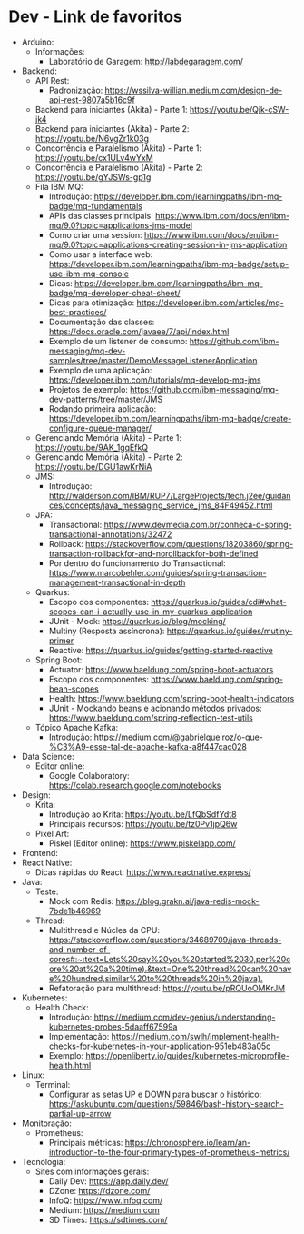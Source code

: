 # Dev - Link de favoritos
- Arduino:
  - Informações:
    - Laboratório de Garagem: <http://labdegaragem.com/>
- Backend:
  - API Rest:
    - Padronização: <https://wssilva-willian.medium.com/design-de-api-rest-9807a5b16c9f>
  - Backend para iniciantes (Akita) - Parte 1: <https://youtu.be/Qjk-cSW-jk4>
  - Backend para iniciantes (Akita) - Parte 2: <https://youtu.be/N6vgZr1k03g>
  - Concorrência e Paralelismo (Akita) - Parte 1: <https://youtu.be/cx1ULv4wYxM>
  - Concorrência e Paralelismo (Akita) - Parte 2: <https://youtu.be/gYJSWs-gp1g>
  - Fila IBM MQ:
    - Introdução: <https://developer.ibm.com/learningpaths/ibm-mq-badge/mq-fundamentals>
    - APIs das classes principais: <https://www.ibm.com/docs/en/ibm-mq/9.0?topic=applications-jms-model>
    - Como criar uma session: <https://www.ibm.com/docs/en/ibm-mq/9.0?topic=applications-creating-session-in-jms-application>
    - Como usar a interface web: <https://developer.ibm.com/learningpaths/ibm-mq-badge/setup-use-ibm-mq-console>
    - Dicas: <https://developer.ibm.com/learningpaths/ibm-mq-badge/mq-developer-cheat-sheet/>
    - Dicas para otimização: <https://developer.ibm.com/articles/mq-best-practices/>
    - Documentação das classes: <https://docs.oracle.com/javaee/7/api/index.html>
    - Exemplo de um listener de consumo: <https://github.com/ibm-messaging/mq-dev-samples/tree/master/DemoMessageListenerApplication>
    - Exemplo de uma aplicação: <https://developer.ibm.com/tutorials/mq-develop-mq-jms>
    - Projetos de exemplo: <https://github.com/ibm-messaging/mq-dev-patterns/tree/master/JMS>
    - Rodando primeira aplicação: <https://developer.ibm.com/learningpaths/ibm-mq-badge/create-configure-queue-manager/>
  - Gerenciando Memória (Akita) - Parte 1: <https://youtu.be/9AK_1gqEfkQ>
  - Gerenciando Memória (Akita) - Parte 2: <https://youtu.be/DGU1awKrNiA>
  - JMS: 
    - Introdução: <http://walderson.com/IBM/RUP7/LargeProjects/tech.j2ee/guidances/concepts/java_messaging_service_jms_84F49452.html>
  - JPA:
    - Transactional: <https://www.devmedia.com.br/conheca-o-spring-transactional-annotations/32472>
    - Rollback: <https://stackoverflow.com/questions/18203860/spring-transaction-rollbackfor-and-norollbackfor-both-defined>
    - Por dentro do funcionamento do Transactional: <https://www.marcobehler.com/guides/spring-transaction-management-transactional-in-depth>
  - Quarkus:
    - Escopo dos componentes: <https://quarkus.io/guides/cdi#what-scopes-can-i-actually-use-in-my-quarkus-application>
    - JUnit - Mock: <https://quarkus.io/blog/mocking/>
    - Multiny (Resposta assíncrona): <https://quarkus.io/guides/mutiny-primer>
    - Reactive: <https://quarkus.io/guides/getting-started-reactive>
  - Spring Boot:
    - Actuator: <https://www.baeldung.com/spring-boot-actuators>
    - Escopo dos componentes: <https://www.baeldung.com/spring-bean-scopes>
    - Health: <https://www.baeldung.com/spring-boot-health-indicators>
    - JUnit - Mockando beans e acionando métodos privados: <https://www.baeldung.com/spring-reflection-test-utils>
  - Tópico Apache Kafka:
    - Introdução: <https://medium.com/@gabrielqueiroz/o-que-%C3%A9-esse-tal-de-apache-kafka-a8f447cac028>
- Data Science:
  - Editor online:
    - Google Colaboratory: <https://colab.research.google.com/notebooks>
- Design:
  - Krita:
    - Introdução ao Krita: <https://youtu.be/LfQbSdfYdt8>
    - Principais recursos: <https://youtu.be/tz0Pv1jpQ6w>
  - Pixel Art:
    - Piskel (Editor online): <https://www.piskelapp.com/>
- Frontend:
- React Native:
  - Dicas rápidas do React: <https://www.reactnative.express/>
- Java:
  - Teste:
    - Mock com Redis: <https://blog.grakn.ai/java-redis-mock-7bde1b46969>
  - Thread:
    - Multithread e Núcles da CPU: <https://stackoverflow.com/questions/34689709/java-threads-and-number-of-cores#:~:text=Lets%20say%20you%20started%2030,per%20core%20at%20a%20time).&text=One%20thread%20can%20have%20hundred,similar%20to%20threads%20in%20java).>
    - Refatoração para multithread: <https://youtu.be/pRQUoOMKrJM>
- Kubernetes:
  - Health Check:
    - Introdução: <https://medium.com/dev-genius/understanding-kubernetes-probes-5daaff67599a>
    - Implementação: <https://medium.com/swlh/implement-health-checks-for-kubernetes-in-your-application-951eb483a05c>
    - Exemplo: <https://openliberty.io/guides/kubernetes-microprofile-health.html>
- Linux:
  - Terminal:
    - Configurar as setas UP e DOWN para buscar o histórico: <https://askubuntu.com/questions/59846/bash-history-search-partial-up-arrow>
- Monitoração:
  - Prometheus:
    - Principais métricas: <https://chronosphere.io/learn/an-introduction-to-the-four-primary-types-of-prometheus-metrics/>
- Tecnologia:
  - Sites com informações gerais:
    - Daily Dev: <https://app.daily.dev/>
    - DZone: <https://dzone.com/>
    - InfoQ: <https://www.infoq.com/>
    - Medium: <https://medium.com>
    - SD Times: <https://sdtimes.com/>

